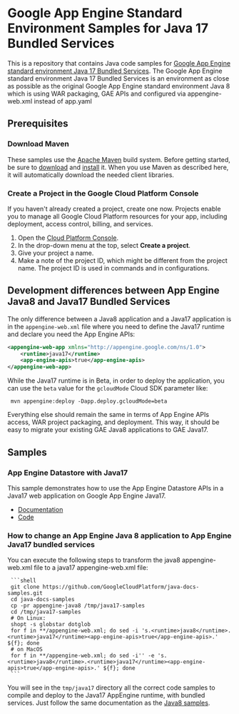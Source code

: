 # Google App Engine Standard Environment Samples for Java 17 Bundled Services

This is a repository that contains Java code samples for [Google App Engine
standard environment Java 17 Bundled Services][ae-docs].
The Google App Engine standard environment Java 17 Bundled Services is an environment 
as close as possible as the original Google App Engine standard environment Java 8
which is using WAR packaging, GAE APIs and configured via appengine-web.xml instead of app.yaml

[ae-docs]: https://cloud.google.com/appengine/docs/standard/java-gen2/services/access

## Prerequisites

### Download Maven

These samples use the [Apache Maven][maven] build system. Before getting
started, be sure to [download][maven-download] and [install][maven-install] it.
When you use Maven as described here, it will automatically download the needed
client libraries.

[maven]: https://maven.apache.org
[maven-download]: https://maven.apache.org/download.cgi
[maven-install]: https://maven.apache.org/install.html
[java8-samples]: https://github.com/GoogleCloudPlatform/java-docs-samples/tree/main/appengine-java8#readme

### Create a Project in the Google Cloud Platform Console

If you haven't already created a project, create one now. Projects enable you to
manage all Google Cloud Platform resources for your app, including deployment,
access control, billing, and services.

1. Open the [Cloud Platform Console][cloud-console].
1. In the drop-down menu at the top, select **Create a project**.
1. Give your project a name.
1. Make a note of the project ID, which might be different from the project
   name. The project ID is used in commands and in configurations.

[cloud-console]: https://console.cloud.google.com/


## Development differences between App Engine Java8 and Java17 Bundled Services

The only difference between a Java8 application and a Java17 application is in the `appengine-web.xml` file
where you need to define the Java17 runtime and declare you need the App Engine APIs:

```XML
<appengine-web-app xmlns="http://appengine.google.com/ns/1.0">
    <runtime>java17</runtime>
    <app-engine-apis>true</app-engine-apis>
</appengine-web-app>
```

While the Java17 runtime is in Beta, in order to deploy the application, you can use the `beta` value for the `gcloudMode` Cloud SDK parameter like:

```shell
 mvn appengine:deploy -Dapp.deploy.gcloudMode=beta
```


Everything else should remain the same in terms of App Engine APIs access, WAR project packaging, and deployment.
This way, it should  be easy to migrate your existing GAE Java8 applications to GAE Java17.

## Samples

### App Engine Datastore with Java17

This sample demonstrates how to use the App Engine Datastore APIs in a Java17 web application on Google App Engine Java17.

- [Documentation][ae-docs]
- [Code](https://github.com/GoogleCloudPlatform/java-docs-samples/tree/main/appengine-standard-java11-bunded-services/datastore)

### How to change an App Engine Java 8 application to App Engine Java17 bundled services

You can execute the following steps to transform the java8 appengine-web.xml file to a java17 appengine-web.xml file:

     ```shell
	 git clone https://github.com/GoogleCloudPlatform/java-docs-samples.git
	 cd java-docs-samples
	 cp -pr appengine-java8 /tmp/java17-samples
	 cd /tmp/java17-samples
	 # On Linux:
	 shopt -s globstar dotglob
     for f in **/appengine-web.xml; do sed -i 's.<runtime>java8</runtime>.<runtime>java17</runtime><app-engine-apis>true</app-engine-apis>.' ${f}; done 
	 # on MacOS
     for f in **/appengine-web.xml; do sed -i'' -e 's.<runtime>java8</runtime>.<runtime>java17</runtime><app-engine-apis>true</app-engine-apis>.' ${f}; done
	 ```
	 
You will see in the `tmp/java17` directory all the correct code samples to compile and deploy to the Java17 AppEngine runtime, with bundled services.
Just follow the same documentation as the [Java8 samples][java8-samples].
	 
	 

